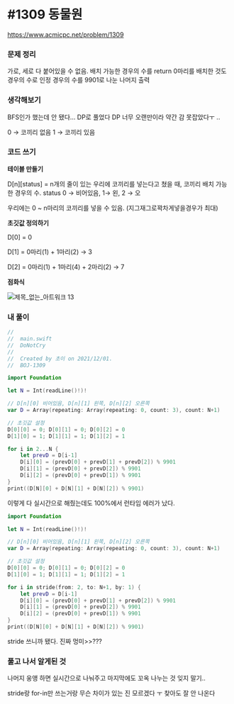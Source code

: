 # **#1309 동물원**

https://www.acmicpc.net/problem/1309

### **문제 정리**

가로, 세로 다 붙어있을 수 없음. 배치 가능한 경우의 수를 return
 0마리를 배치한 것도 경우의 수로 인정 경우의 수를 9901로 나눈 나머지 출력

### **생각해보기**

BFS인가 했는데 안 됐다... DP로 풀었다
 DP 너무 오랜만이라 약간 감 못잡았다ㅜ ..

0 → 코끼리 없음
 1 → 코끼리 있음

### **코드 쓰기**

**테이블 만들기**

D[n][status] = n개의 줄이 있는 우리에 코끼리를 넣는다고 쳤을 때, 코끼리 배치 가능한 경우의 수.
 status 0 → 비어있음, 1→ 왼, 2 → 오

우리에는 0 ~ n마리의 코끼리를 넣을 수 있음. (지그재그로꽉차게넣을경우가 최대)

**초깃값 정의하기**

D[0] = 0

D[1] =  0마리(1) + 1마리(2) → 3

D[2] = 0마리(1) + 1마리(4) + 2마리(2) → 7

**점화식**

![제목_없는_아트워크 13](https://user-images.githubusercontent.com/28949235/144371983-b8934cde-df5c-468e-949c-fda1e5062131.png)

### **내 풀이**

```swift
//
//  main.swift
//  DoNotCry
//
//  Created by 초이 on 2021/12/01.
//  BOJ-1309

import Foundation

let N = Int(readLine()!)!

// D[n][0] 비어있음, D[n][1] 왼쪽, D[n][2] 오른쪽
var D = Array(repeating: Array(repeating: 0, count: 3), count: N+1)

// 초깃값 설정
D[0][0] = 0; D[0][1] = 0; D[0][2] = 0
D[1][0] = 1; D[1][1] = 1; D[1][2] = 1

for i in 2...N {
    let prevD = D[i-1]
    D[i][0] = (prevD[0] + prevD[1] + prevD[2]) % 9901
    D[i][1] = (prevD[0] + prevD[2]) % 9901
    D[i][2] = (prevD[0] + prevD[1]) % 9901
}
print((D[N][0] + D[N][1] + D[N][2]) % 9901)
```

이렇게 다 실시간으로 해줬는데도 100%에서 런타임 에러가 났다.

```swift
import Foundation

let N = Int(readLine()!)!

// D[n][0] 비어있음, D[n][1] 왼쪽, D[n][2] 오른쪽
var D = Array(repeating: Array(repeating: 0, count: 3), count: N+1)

// 초깃값 설정
D[0][0] = 0; D[0][1] = 0; D[0][2] = 0
D[1][0] = 1; D[1][1] = 1; D[1][2] = 1

for i in stride(from: 2, to: N+1, by: 1) {
    let prevD = D[i-1]
    D[i][0] = (prevD[0] + prevD[1] + prevD[2]) % 9901
    D[i][1] = (prevD[0] + prevD[2]) % 9901
    D[i][2] = (prevD[0] + prevD[1]) % 9901
}
print((D[N][0] + D[N][1] + D[N][2]) % 9901)
```

stride 쓰니까 됐다. 진짜 멍미>>???

### **풀고 나서 알게된 것**

나머지 웅앵 하면 실시간으로 나눠주고 마지막에도 꼬옥 나누는 것 잊지 말기..

stride랑 for-in만 쓰는거랑 무슨 차이가 있는 진 모르겠다 ㅜ 찾아도 잘 안 나온다
